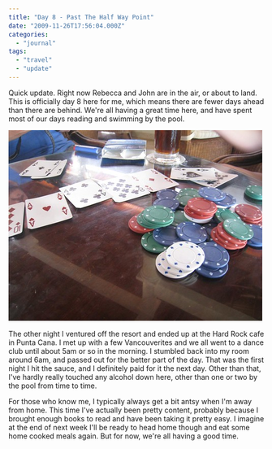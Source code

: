 ```yaml
---
title: "Day 8 - Past The Half Way Point"
date: "2009-11-26T17:56:04.000Z"
categories: 
  - "journal"
tags: 
  - "travel"
  - "update"
---
```


Quick update. Right now Rebecca and John are in the air, or about to land. This is officially day 8 here for me, which means there are fewer days ahead than there are behind. We're all having a great time here, and have spent most of our days reading and swimming by the pool.

![](images/4136539970_b45275f5e5.jpg)

The other night I ventured off the resort and ended up at the Hard Rock cafe in Punta Cana. I met up with a few Vancouverites and we all went to a dance club until about 5am or so in the morning. I stumbled back into my room around 6am, and passed out for the better part of the day. That was the first night I hit the sauce, and I definitely paid for it the next day. Other than that, I've hardly really touched any alcohol down here, other than one or two by the pool from time to time.

For those who know me, I typically always get a bit antsy when I'm away from home. This time I've actually been pretty content, probably because I brought enough books to read and have been taking it pretty easy. I imagine at the end of next week I'll be ready to head home though and eat some home cooked meals again. But for now, we're all having a good time.
